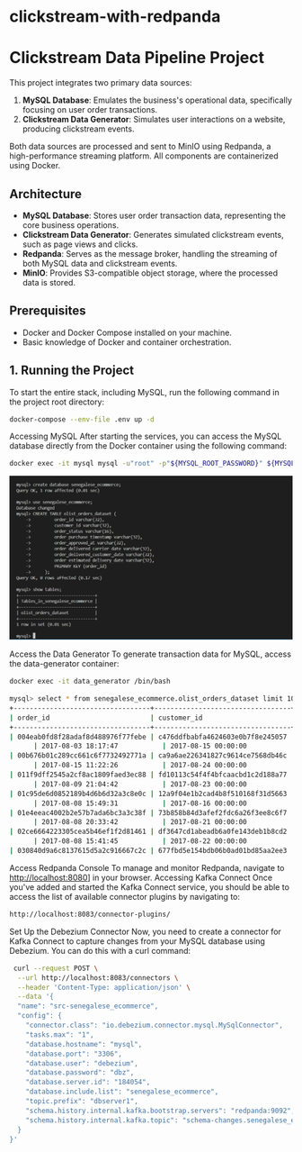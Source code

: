 # clickstream-with-redpanda

# Clickstream Data Pipeline Project

This project integrates two primary data sources:
1. **MySQL Database**: Emulates the business's operational data, specifically focusing on user order transactions.
2. **Clickstream Data Generator**: Simulates user interactions on a website, producing clickstream events.

Both data sources are processed and sent to MinIO using Redpanda, a high-performance streaming platform. All components are containerized using Docker.

## Architecture

- **MySQL Database**: Stores user order transaction data, representing the core business operations.
- **Clickstream Data Generator**: Generates simulated clickstream events, such as page views and clicks.
- **Redpanda**: Serves as the message broker, handling the streaming of both MySQL data and clickstream events.
- **MinIO**: Provides S3-compatible object storage, where the processed data is stored.


## Prerequisites

- Docker and Docker Compose installed on your machine.
- Basic knowledge of Docker and container orchestration.
  
## 1. Running the Project
To start the entire stack, including MySQL, run the following command in the project root directory:
```bash
docker-compose --env-file .env up -d
```
Accessing MySQL
After starting the services, you can access the MySQL database directly from the Docker container using the following command:

```bash
docker exec -it mysql mysql -u"root" -p"${MYSQL_ROOT_PASSWORD}" ${MYSQL_DATABASE}
```
![System Diagram](https://github.com/PENE18/clickstream-with-redpanda/blob/main/screen/create.PNG)

Access the Data Generator
To generate transaction data for MySQL, access the data-generator container:

```bash
docker exec -it data_generator /bin/bash

```

````bash
mysql> select * from senegalese_ecommerce.olist_orders_dataset limit 10;
+----------------------------------+----------------------------------+--------------+--------------------------+---------------------+------------------------------+-------------------------------+-------------------------------+
| order_id                         | customer_id                      | order_status | order_purchase_timestamp | order_approved_at   | order_delivered_carrier_date | order_delivered_customer_date | order_estimated_delivery_date |
+----------------------------------+----------------------------------+--------------+--------------------------+---------------------+------------------------------+-------------------------------+-------------------------------+
| 004eab0fd8f28adaf8d488976f77febe | c476ddfbabfa4624603e0b7f8e245057 | delivered    | 2017-08-02 15:32:46      | 2017-08-02 15:45:17 | 2017-08-02 20:32:44    
      | 2017-08-03 18:17:47           | 2017-08-15 00:00:00           |
| 00b676b01c289cc661c6f7732492771a | ca9a6ae226341827c9614ce7568db46c | delivered    | 2017-08-02 15:30:42      | 2017-08-02 15:45:15 | 2017-08-08 15:37:43    
      | 2017-08-15 11:22:26           | 2017-08-24 00:00:00           |
| 011f9dff2545a2cf8ac1809faed3ec88 | fd10113c54f4f4bfcaacbd1c2d188a77 | delivered    | 2017-08-01 19:00:07      | 2017-08-01 19:10:21 | 2017-08-03 12:41:48    
      | 2017-08-09 21:04:42           | 2017-08-23 00:00:00           |
| 01c95de6d0852189b4d6b6d32a3c8e0c | 12a9f04e1b2cad4b8f510168f31d5663 | delivered    | 2017-08-03 23:13:48      | 2017-08-04 07:55:11 | 2017-08-07 12:52:11    
      | 2017-08-08 15:49:31           | 2017-08-16 00:00:00           |
| 01e4eeac4002b2e57b7ada6bc3a3c38f | 73b858b84d3afef2fdc6a26f3ee8c6f7 | delivered    | 2017-08-01 18:44:07      | 2017-08-01 18:55:11 | 2017-08-03 18:32:51    
      | 2017-08-08 20:33:42           | 2017-08-21 00:00:00           |
| 02ce6664223305cea5b46ef1f2d81461 | df3647cd1abeadb6a0fe143deb1b8cd2 | delivered    | 2017-08-02 21:25:06      | 2017-08-02 21:42:54 | 2017-08-03 18:29:42    
      | 2017-08-08 15:41:45           | 2017-08-22 00:00:00           |
| 030840d9a6c8137615d5a2c916667c2c | 677fbd5e154bdb06b0ad01bd85aa2ee3 | delivered    | 2017-08-01 14:40:53      | 2017-08-01 14:50:23 | 2017-08-02 19:17:02

`````


Access Redpanda Console
To manage and monitor Redpanda, navigate to  [http://localhost:8080](http://localhost:8080)] in your browser.
Accessing Kafka Connect
Once you've added and started the Kafka Connect service, you should be able to access the list of available connector plugins by navigating to:
```bash
http://localhost:8083/connector-plugins/
```
 Set Up the Debezium Connector
Now, you need to create a connector for Kafka Connect to capture changes from your MySQL database using Debezium. You can do this with a curl command:
```bash
 curl --request POST \
  --url http://localhost:8083/connectors \
  --header 'Content-Type: application/json' \
  --data '{
  "name": "src-senegalese_ecommerce",
  "config": {
    "connector.class": "io.debezium.connector.mysql.MySqlConnector",
    "tasks.max": "1",
    "database.hostname": "mysql",
    "database.port": "3306",
    "database.user": "debezium",
    "database.password": "dbz",
    "database.server.id": "184054",
    "database.include.list": "senegalese_ecommerce",
    "topic.prefix": "dbserver1",
    "schema.history.internal.kafka.bootstrap.servers": "redpanda:9092",
    "schema.history.internal.kafka.topic": "schema-changes.senegalese_ecommerce"
  }
}'
```


